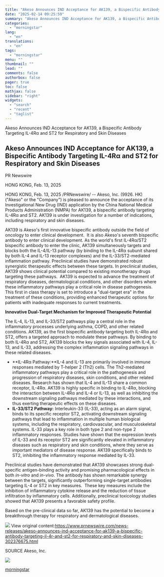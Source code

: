 ```yaml
---
title: "Akeso Announces IND Acceptance for AK139, a Bispecific Antibody Targeting IL-4Rα and ST2 for Respiratory and Skin Diseases"
date: "2025-02-14 09:25:59"
summary: "Akeso Announces IND Acceptance for AK139, a Bispecific Antibody Targeting IL-4Rα and ST2 for Respiratory and Skin Diseases Akeso Announces IND Acceptance for AK139, a Bispecific Antibody Targeting IL-4Rα and ST2 for Respiratory and Skin Diseases PR Newswire HONG KONG, Feb. 13, 2025 HONG KONG, Feb. 13, 2025 /PRNewswire/ --..."
categories:
  - "morningstar"
lang:
  - "en"
translations:
  - "en"
tags:
  - "morningstar"
menu: ""
thumbnail: ""
lead: ""
comments: false
authorbox: false
pager: true
toc: false
mathjax: false
sidebar: "right"
widgets:
  - "search"
  - "recent"
  - "taglist"
---
```


Akeso Announces IND Acceptance for AK139, a Bispecific Antibody Targeting IL-4Rα and ST2 for Respiratory and Skin Diseases

Akeso Announces IND Acceptance for AK139, a Bispecific Antibody Targeting IL-4Rα and ST2 for Respiratory and Skin Diseases
--------------------------------------------------------------------------------------------------------------------------

PR Newswire

HONG KONG, Feb. 13, 2025


HONG KONG, Feb. 13, 2025 /PRNewswire/ -- Akeso, Inc. (9926. HK) ("Akeso" or the "Company") is pleased to announce the acceptance of its Investigational New Drug (IND) application by the China National Medical Products Administration (NMPA) for AK139, a bispecific antibody targeting IL-4Rα and ST2. AK139 is under investigation for a number of indications, including respiratory and skin diseases.

AK139 is Akeso's first innovative bispecific antibody outside the field of oncology to enter clinical development.  It is also Akeso's seventh bispecific antibody to enter clinical development. As the world's first IL-4Rα/ST2 bispecific antibody to enter the clinic, AK139 simultaneously targets and blocks both the IL-4/IL-13 pathway (by binding to the IL-4Rα subunit shared by both IL-4 and IL-13 receptor complexes) and the IL-33/ST2-mediated inflammation pathway. Preclinical studies have demonstrated robust synergistic therapeutic effects between these targets. In preclinical studies, AK139 shows clinical potential compared to existing monotherapy drugs targeting these pathways.  AK139 is expected to advance the treatment of respiratory diseases, dermatological conditions, and other disorders where these inflammatory pathways play a critical role in disease pathogenesis. This first in class therapy is set to introduce a "dual-target era" in the treatment of these conditions, providing enhanced therapeutic options for patients with inadequate responses to current treatments.

**Innovative Dual-Target Mechanism for Improved Therapeutic Potential**

The IL-4, IL-13, and IL-33/ST2 pathways play a central role in the inflammatory processes underlying asthma, COPD, and other related conditions. AK139, as the first bispecific antibody targeting both IL-4Rα and ST2, offers a targeted approach to modulate these pathways. By binding to both IL-4Rα and ST2, AK139 blocks the key signals associated with IL-4, IL-13, and IL-33, addressing the complex inflammation signaling pathways in these related diseases.

* **IL-4Rα Pathway:**IL-4 and IL-13 are primarily involved in immune responses mediated by T-helper 2 (Th2) cells. The Th2-mediated inflammatory pathways play a critical role in the pathogenesis and progression of respiratory diseases, skin conditions, and other related diseases. Research has shown that IL-4 and IL-13 share a common receptor, IL-4Rα. AK139 is highly specific in binding to IL-4Rα, blocking the interaction between IL-4Rα and IL-4 or IL-13, as well as inhibiting the downstream signaling pathways mediated by these interactions, and thus exerting therapeutic effects on these diseases.
* **IL-33/ST2 Pathway:** Interleukin-33 (IL-33), acting as an alarm signal, binds to its specific receptor ST2, activating downstream signaling pathways that lead to inflammation in multiple human biological systems, including the respiratory, cardiovascular, and musculoskeletal systems. IL-33 plays a key role in both type 2 and non-type 2 inflammatory responses. Studies have shown that the expression levels of IL-33 and its receptor ST2 are significantly elevated in inflammatory diseases such as respiratory and skin conditions, where they serve as important mediators of disease response. AK139 specifically binds to ST2, inhibiting the inflammatory response mediated by IL-33.

Preclinical studies have demonstrated that AK139 showcases strong dual-specific antigen-binding activity and promising pharmacological effects in both *in-vitro* and *in-vivo*. The antibody has shown remarkable synergy between the targets, significantly outperforming single-target antibodies targeting IL-4 or ST2 in key measures.  These key measures include the inhibition of inflammatory cytokine release and the reduction of tissue infiltration by inflammatory cells. Additionally, preclinical toxicology studies showed that AK139 presents a favorable safety profile.

Based on the pre-clinical data so far, AK139 has the potential to become a breakthrough therapy for respiratory and dermatological diseases.

 ![](https://c212.net/c/img/favicon.png?sn=CN19567&sd=2025-02-13) View original content:<https://www.prnewswire.com/news-releases/akeso-announces-ind-acceptance-for-ak139-a-bispecific-antibody-targeting-il-4r-and-st2-for-respiratory-and-skin-diseases-302376675.html>

SOURCE Akeso, Inc.


 ![](https://rt.prnewswire.com/rt.gif?NewsItemId=CN19567&Transmission_Id=202502132011PR_NEWS_USPR_____CN19567&DateId=20250213)

[morningstar](https://www.morningstar.com/news/pr-newswire/20250213cn19567/akeso-announces-ind-acceptance-for-ak139-a-bispecific-antibody-targeting-il-4r-and-st2-for-respiratory-and-skin-diseases)

